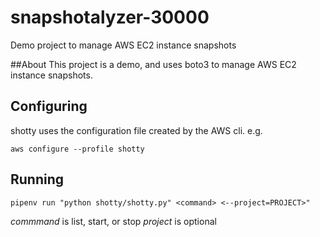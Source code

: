 # snapshotalyzer-30000
Demo project to manage AWS EC2 instance snapshots


##About
This project is a demo, and uses boto3 to manage AWS EC2 instance snapshots.


## Configuring

shotty uses the configuration file created by the AWS cli. e.g.

`aws configure --profile shotty`

## Running

`pipenv run "python shotty/shotty.py" <command>
<--project=PROJECT>"`

*commmand* is list, start, or stop
*project* is optional
